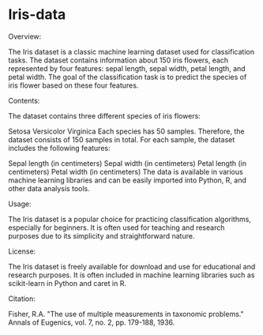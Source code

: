 # Iris-data
Overview:

The Iris dataset is a classic machine learning dataset used for classification tasks. The dataset contains information about 150 iris flowers, each represented by four features: sepal length, sepal width, petal length, and petal width. The goal of the classification task is to predict the species of iris flower based on these four features.

Contents:

The dataset contains three different species of iris flowers:

Setosa
Versicolor
Virginica
Each species has 50 samples. Therefore, the dataset consists of 150 samples in total. For each sample, the dataset includes the following features:

Sepal length (in centimeters)
Sepal width (in centimeters)
Petal length (in centimeters)
Petal width (in centimeters)
The data is available in various machine learning libraries and can be easily imported into Python, R, and other data analysis tools.

Usage:

The Iris dataset is a popular choice for practicing classification algorithms, especially for beginners. It is often used for teaching and research purposes due to its simplicity and straightforward nature.

License:

The Iris dataset is freely available for download and use for educational and research purposes. It is often included in machine learning libraries such as scikit-learn in Python and caret in R.

Citation:

Fisher, R.A. "The use of multiple measurements in taxonomic problems." Annals of Eugenics, vol. 7, no. 2, pp. 179-188, 1936.
